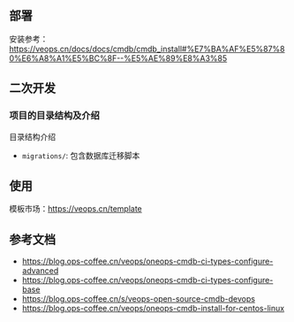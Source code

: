 ## 部署

安装参考：<https://veops.cn/docs/docs/cmdb/cmdb_install#%E7%BA%AF%E5%87%80%E6%A8%A1%E5%BC%8F--%E5%AE%89%E8%A3%85>

## 二次开发

### 项目的目录结构及介绍

目录结构介绍

- `migrations/`: 包含数据库迁移脚本

## 使用

模板市场：<https://veops.cn/template>

## 参考文档

- <https://blog.ops-coffee.cn/veops/oneops-cmdb-ci-types-configure-advanced>
- <https://blog.ops-coffee.cn/veops/oneops-cmdb-ci-types-configure-base>
- <https://blog.ops-coffee.cn/s/veops-open-source-cmdb-devops>
- <https://blog.ops-coffee.cn/veops/oneops-cmdb-install-for-centos-linux>